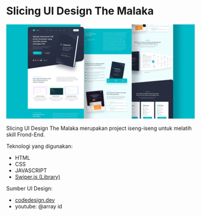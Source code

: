 # Slicing UI Design The Malaka

![thumbnail](/asset/thumbnail.png)

Slicing UI Design The Malaka merupakan project iseng-iseng untuk melatih skill Frond-End.

Teknologi yang digunakan:
- HTML
- CSS
- JAVASCRIPT
- [Swiper.js (Library)](https://swiperjs.com)

Sumber UI Design:
- [codedesign.dev](https://codedesign.dev)
- youtube: @array id
